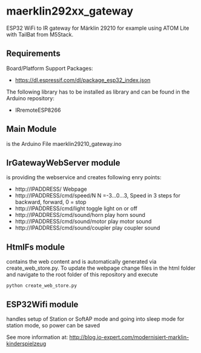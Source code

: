 # maerklin292xx_gateway
ESP32 WiFi to IR gateway for Märklin 29210 for example using ATOM Lite with TailBat from M5Stack.

Requirements
------------
Board/Platform Support Packages:
- https://dl.espressif.com/dl/package_esp32_index.json

The following library has to be installed as library and can be found in the Arduino repository: 
- IRremoteESP8266

Main Module 
-----------
is the Arduino File maerklin29210_gateway.ino

IrGatewayWebServer module
--------------------------
is providing the webservice and creates following enry points:
- http://IPADDRESS/ Webpage
- http://IPADDRESS/cmd/speed/N N =-3…0…3, Speed in 3 steps for backward, forward, 0 = stop
- http://IPADDRESS/cmd/light toggle light on or off
- http://IPADDRESS/cmd/sound/horn play horn sound
- http://IPADDRESS/cmd/sound/motor play motor sound
- http://IPADDRESS/cmd/sound/coupler play coupler sound

HtmlFs module
-------------
contains the web content and is automatically generated via create_web_store.py.
To update the webpage change files in the html folder and navigate to the root folder of this repository and execute 
````
python create_web_store.py
````

ESP32Wifi module
----------------
handles setup of Station or SoftAP mode and going into sleep mode for station mode, so power can be saved

See more information at: http://blog.io-expert.com/modernisiert-marklin-kinderspielzeug
